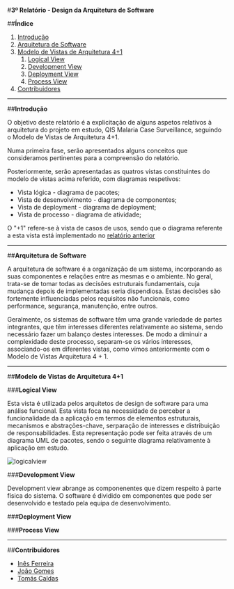 #**3º Relatório - Design da Arquitetura de Software**

##**Índice**

1. [Introdução](#intro)
2. [Arquitetura de Software](#arch)
3. [Modelo de Vistas de Arquitetura 4+1](#fourplusone)
    1. [Logical View](#logical)
    2. [Development View](#development)
    3. [Deployment View](#deployment)
    4. [Process View](#process)
4. [Contribuidores](#contributors)

***
##**Introdução** <a name ="intro"></a>

O objetivo deste relatório é a explicitação de alguns aspetos relativos à arquitetura do projeto em estudo, QIS Malaria Case Surveillance, seguindo o Modelo de Vistas de Arquitetura 4+1. 

Numa primeira fase, serão apresentados alguns conceitos que consideramos pertinentes para a compreensão do relatório.           

Posteriormente, serão apresentadas as quatros vistas constituintes do modelo de vistas acima referido, com diagramas respetivos:
   
   - Vista lógica - diagrama de pacotes;
   - Vista de desenvolvimento - diagrama de componentes;
   - Vista de deployment - diagrama de deployment;
   - Vista de processo - diagrama de atividade;

O "+1" refere-se à vista de casos de usos, sendo que o diagrama referente a esta vista está implementado no [relatório anterior](https://github.com/tomasvcaldas/FEUP-ESOF-MALARIASURV/blob/master/ESOF-docs/Project%20Requirements.md#usecases)



****
##**Arquitetura de Software** <a name ="arch"></a>

A arquitetura de software é a organização de um sistema, incorporando as suas componentes e relações entre as mesmas e o ambiente. No geral, trata-se de tomar todas as decisões estruturais fundamentais, cuja mudança depois de implementadas seria dispendiosa.
Estas decisões são fortemente influenciadas pelos requisitos não funcionais, como performance, segurança, manutenção, entre outros.

Geralmente, os sistemas de software têm uma grande variedade de partes integrantes, que têm interesses diferentes relativamente ao sistema, sendo necessário fazer um balanço destes interesses. De modo a diminuir a complexidade deste processo, separam-se os vários interesses, associando-os em diferentes vistas, como vimos anteriormente com o Modelo de Vistas Arquitetura 4 + 1.




****
##**Modelo de Vistas de Arquitetura 4+1** <a name ="fourplusone"></a>




###**Logical View** <a name="logical"></a>

Esta vista é utilizada pelos arquitetos de design de software para uma análise funcional. Esta vista foca na necessidade de perceber a funcionalidade da a aplicação em termos de elementos estruturais, mecanismos e abstrações-chave, serparação de interesses e distribuição de responsabilidades.
Esta representação pode ser feita através de um diagrama UML de pacotes, sendo o seguinte diagrama relativamente à aplicação em estudo.

![logicalview](https://github.com/tomasvcaldas/FEUP-ESOF-MALARIASURV/blob/master/ESOF-docs/Images/logicalView.png?raw=true)



###**Development View** <a name="development"></a>

Development view abrange as componenentes que dizem respeito à parte física do sistema. O software é dividido em componentes que pode ser desenvolvido e testado pela equipa de desenvolvimento.


###**Deployment View** <a name="deployment"></a>




###**Process View** <a name="process"></a>





****
##**Contribuidores**<a name="contributors"></a>

* [Inês Ferreira](https://github.com/inesferreira7)
* [João Gomes](https://github.com/joaogomes04)
* [Tomás Caldas](https://github.com/tomasvcaldas)
